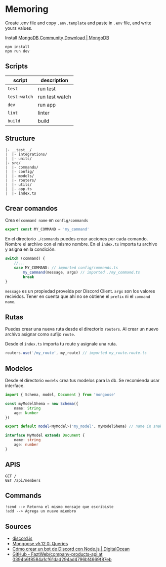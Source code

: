Memoring
=========

Create .env file and copy `.env.template` and paste in `.env` file, and write yours values.

Install [MongoDB Community Download \| MongoDB](https://www.mongodb.com/try/download/community)

```
npm install
npm run dev
```

## Scripts

| script |  description  |
|--------|---------------|
| `test`   | run test |
| `test:watch`   | run test watch |
| `dev`   | run app |
| `lint`  | linter |
| `build`  | build |

## Structure

```
|- __test__/
|  |- integrations/
|  |- units/
|- src/
|  |- commands/
|  |- config/
|  |- models/
|  |- routers/
|  |- utils/
|  |- app.ts
|  |- index.ts
```

## Crear comandos

Crea el `command name` en `config/commands`
```ts
export const MY_COMMAND = 'my_command'
```
En el directorio `./commands` puedes crear acciones por cada comando. Nombre el archivo con el mismo nombre.
En el `index.ts` importa tu archivo y asigna en la condición.

```ts
switch (command) {
    //...
    case MY_COMMAND: // imported config/commands.ts
        my_command(message, args) // imported ./my_command.ts
        break
}
```

`message` es un propiedad proveída por Discord Client.
`args` son los valores recividos. Tener en cuenta que ahí no se obtiene el `prefix` ni el `command name`.

## Rutas

Puedes crear una nueva ruta desde el directorio `routers`. Al crear un nuevo archivo asignar como sufijo `route`.

Desde el `index.ts` importa tu route y asignale una ruta.
```ts
routers.use('/my_route', my_route) // imported my_route.route.ts
```

## Modelos

Desde el directorio `models` crea tus modelos para la db. Se recomienda usar interface.

```ts
import { Schema, model, Document } from 'mongoose'

const myModelShema = new Schema({
    name: String
    age: Number
})

export default model<MyModel>('my_model', myModelShema) // name in snake case

interface MyModel extends Document {
    name: string
    age: number
}
```

## APIS

```
GET /
GET /api/members
```

## Commands
```
!send --> Retorna el mismo mensaje que escribiste
!add --> Agrega un nuevo miembro
```

## Sources

* [discord.js](https://discord.js.org/#/docs/main/stable/examples/embed)
* [Mongoose v5.12.0: Queries](https://mongoosejs.com/docs/queries.html)
* [Cómo crear un bot de Discord con Node.js \| DigitalOcean](https://www.digitalocean.com/community/tutorials/how-to-build-a-discord-bot-with-node-js-es)
* [GitHub - FaztWeb/company-products-api at 0394b6f8584a1cf61dad294ad4796bf4669f87eb](https://github.com/FaztWeb/company-products-api/tree/0394b6f8584a1cf61dad294ad4796bf4669f87eb)